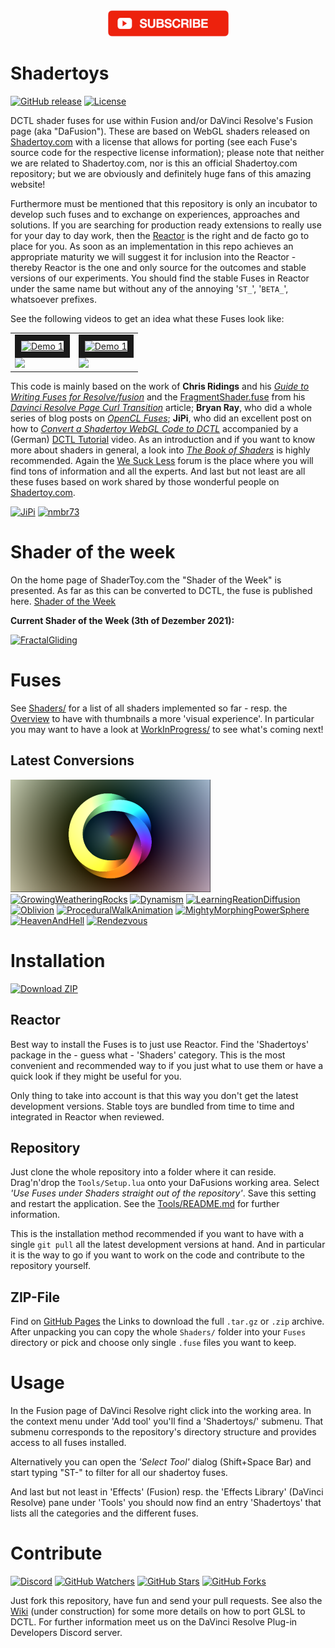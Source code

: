 <center>
<a href="https://youtu.be/oyndG0pLEQQ"><img src="Site/img_subscribe.png" /></a>
</center>

# Shadertoys

[![GitHub release](https://img.shields.io/github/v/release/nmbr73/Shadertoys?include_prereleases)](https://github.com/nmbr73/Shadertoys/releases/latest) [![License](https://img.shields.io/badge/license-various-critical)](LICENSE)

DCTL shader fuses for use within Fusion and/or DaVinci Resolve's Fusion page (aka "DaFusion"). These are based on WebGL shaders released on [Shadertoy.com](https://www.shadertoy.com/) with a license that allows for porting (see each Fuse's source code for the respective license information); please note that neither we are related to Shadertoy.com, nor is this an official Shadertoy.com repository; but we are obviously and definitely huge fans of this amazing website!

<!--
[![Shadertoy](https://img.shields.io/badge/-Shadertoy-ff801f)](https://www.shadertoy.com/ "Visit Shadertoy") [![WSL](https://img.shields.io/badge/-WeSuckLess-7e6a3f)](https://www.steakunderwater.com/wesuckless/index.php "Visit 'We Suck Less")
-->

Furthermore must be mentioned that this repository is only an incubator to develop such fuses and to exchange on experiences, approaches and solutions. If you are searching for production ready extensions to really use for your day to day work, then the [Reactor](https://www.steakunderwater.com/wesuckless/viewtopic.php?f=32&t=1814) is the right and de facto go to place for you. As soon as an implementation in this repo achieves an appropriate maturity we will suggest it for inclusion into the Reactor - thereby Reactor is the one and only source for the outcomes and stable versions of our experiments. You should find the stable Fuses in Reactor under the same name but without any of the annoying '`ST_`', '`BETA_`', whatsoever prefixes.

See the following videos to get an idea what these Fuses look like:

<center>
<table>
<tr>
<td><a href="http://www.youtube.com/watch?feature=player_embedded&v=oyndG0pLEQQ" target="_blank"><img src="http://img.youtube.com/vi/oyndG0pLEQQ/0.jpg" alt="Demo 1" width="120" height="90" border="10" /><br /><img src="https://img.shields.io/youtube/views/oyndG0pLEQQ?style=social" /></a></td>
<td><a href="http://www.youtube.com/watch?feature=player_embedded&v=oyndG0pLEQQ" target="_blank"><img src="http://img.youtube.com/vi/oyndG0pLEQQ/0.jpg" alt="Demo 1" width="120" height="90" border="10" /><br /><img src="https://img.shields.io/youtube/views/oyndG0pLEQQ?style=social" /></a></td>
</tr>
</table>
</center>
<!--
<center>
<table>
<tr>
<td><a href="http://www.youtube.com/watch?feature=player_embedded&v=GJz8Vgi8Qws" target="_blank"><img src="http://img.youtube.com/vi/GJz8Vgi8Qws/0.jpg" alt="Demo 2" width="120" height="90" border="10" /><br /><img src="https://img.shields.io/youtube/views/GJz8Vgi8Qws?style=social" /></a></td>
<td><a href="http://www.youtube.com/watch?feature=player_embedded&v=ntrp6BfVk0k" target="_blank"><img src="http://img.youtube.com/vi/ntrp6BfVk0k/0.jpg" alt="Demo 3" width="120" height="90" border="10" /><br /><img src="https://img.shields.io/youtube/views/ntrp6BfVk0k?style=social" /></a></td>
<td><a href="http://www.youtube.com/watch?feature=player_embedded&v=QE6--iYtikk" target="_blank"><img src="http://img.youtube.com/vi/QE6--iYtikk/0.jpg" alt="Demo 4" width="120" height="90" border="10" /><br /><img src="https://img.shields.io/youtube/views/QE6--iYtikk?style=social" /></a></td>
</tr>
<tr>
<td><a href="http://www.youtube.com/watch?feature=player_embedded&v=WGWCrhPNmdg" target="_blank"><img src="http://img.youtube.com/vi/WGWCrhPNmdg/0.jpg" alt="Demo 5" width="120" height="90" border="10" /><br /><img src="https://img.shields.io/youtube/views/WGWCrhPNmdg?style=social" /></a></td>
<td><a href="http://www.youtube.com/watch?feature=player_embedded&v=OYOar65omeM" target="_blank"><img src="http://img.youtube.com/vi/OYOar65omeM/0.jpg" alt="Demo 6" width="120" height="90" border="10" /><br /><img src="https://img.shields.io/youtube/views/OYOar65omeM?style=social" /></a></td>
<td><a href="http://www.youtube.com/watch?feature=player_embedded&v=8sUu5GcDako" target="_blank"><img src="http://img.youtube.com/vi/8sUu5GcDako/0.jpg" alt="Demo 7" width="120" height="90" border="10" /><br /><img src="https://img.shields.io/youtube/views/8sUu5GcDako?style=social" /></a></td>
<td><a href="http://www.youtube.com/watch?feature=player_embedded&v=OKpJbFisE4c" target="_blank"><img src="http://img.youtube.com/vi/OKpJbFisE4c/0.jpg" alt="Demo 8" width="120" height="90" border="10" /><br /><img src="https://img.shields.io/youtube/views/OKpJbFisE4c?style=social" /></a></td>
</tr>
<tr>
<td><a href="http://www.youtube.com/watch?feature=player_embedded&v=wKhv1nPb2lk" target="_blank"><img src="http://img.youtube.com/vi/wKhv1nPb2lk/0.jpg" alt="Demo 9" width="120" height="90" border="10" /><br /><img src="https://img.shields.io/youtube/views/wKhv1nPb2lk?style=social" /></a></td>
<td><a href="http://www.youtube.com/watch?feature=player_embedded&v=dFqDDr7S_K0" target="_blank"><img src="http://img.youtube.com/vi/dFqDDr7S_K0/0.jpg" alt="Demo 10" width="120" height="90" border="10" /><br /><img src="https://img.shields.io/youtube/views/dFqDDr7S_K0?style=social" /></a></td>
<td><a href="http://www.youtube.com/watch?feature=player_embedded&v=f14cOuMq-vk" target="_blank"><img src="http://img.youtube.com/vi/f14cOuMq-vk/0.jpg" alt="Demo 11" width="120" height="90" border="10" /><br /><img src="https://img.shields.io/youtube/views/f14cOuMq-vk?style=social" /></a></td>
<td><a href="http://www.youtube.com/watch?feature=player_embedded&v=tDWsdnl7SdE" target="_blank"><img src="http://img.youtube.com/vi/tDWsdnl7SdE/0.jpg" alt="Demo 12" width="120" height="90" border="10" /><br /><img src="https://img.shields.io/youtube/views/f14cOuMq-vk?style=social" /></a></td>
</table>
</center>
-->

This code is mainly based on the work of **Chris Ridings** and his *[Guide to Writing Fuses for Resolve/fusion](https://www.chrisridings.com/guide-to-writing-fuses-for-resolve-fusion-part-1/)* and the [FragmentShader.fuse](https://www.chrisridings.com/wp-content/uploads/2020/05/FragmentShader.fuse) from his *[Davinci Resolve Page Curl Transition](https://www.chrisridings.com/page-curl/)* article; **Bryan Ray**, who did a whole series of blog posts on *[OpenCL Fuses](http://www.bryanray.name/wordpress/opencl-fuses-index/)*; **JiPi**, who did an excellent post on how to *[Convert a Shadertoy WebGL Code to DCTL](https://www.steakunderwater.com/wesuckless/viewtopic.php?f=17&t=4460)* accompanied by a (German) [DCTL Tutorial](https://youtu.be/dbrPWRldmbs) video. As an introduction and if you want to know more about shaders in general, a look into *[The Book of Shaders](https://thebookofshaders.com)* is highly recommended. Again the [We Suck Less](https://www.steakunderwater.com/wesuckless/index.php) forum is the place where you will find tons of information and all the experts. And last but not least are all these fuses based on work shared by those wonderful people on [Shadertoy.com](https://www.shadertoy.com/).

[![JiPi](https://img.shields.io/badge/-JiPi-ff0000?style=for-the-badge&logo=youtube)](https://youtu.be/oyndG0pLEQQ "WebGL to DCTL: Shadertoyparade") [![nmbr73](https://img.shields.io/badge/-nmbr73-ff0000?style=for-the-badge&logo=youtube)](https://youtu.be/GJz8Vgi8Qws "The Shader Cut")



# Shader of the week

On the home page of ShaderToy.com the "Shader of the Week" is presented. As far as this can be converted to DCTL, the fuse is published here.
[Shader of the Week](Shaders/ShaderOfTheWeek/ShaderOfTheWeek.md)

**Current Shader of the Week (3th of Dezember 2021):**

[![FractalGliding](https://user-images.githubusercontent.com/78935215/144676583-8f728705-53d6-4c52-8302-a9e9a88c780b.gif)
](Shaders/ShaderOfTheWeek/FractalGliding.md)



# Fuses

See  [Shaders/](Shaders/README.md) for a list of all shaders implemented so far - resp. the [Overview](Shaders/OVERVIEW.md) to have with thumbnails a more 'visual experience'. In particular you may want to have a look at [WorkInProgress/](WorkInProgress/README.md) to see what's coming next!

## Latest Conversions

[![ShareX](Shaders/Object/ShareX_320x180.png)](Shaders/Object/ShareX.md)
[![GrowingWeatheringRocks](https://user-images.githubusercontent.com/78935215/128998614-85759f48-e57a-4021-aebd-10a3bf5c138c.gif)](Shaders/Recursive/GrowingWeatheringRocks.md)
[![Dynamism](https://user-images.githubusercontent.com/78935215/126867926-b7bf3330-67ff-4604-8b83-6c8c54c20664.gif)](Shaders/Abstract/Dynamism.md)
[![LearningReationDiffusion](https://user-images.githubusercontent.com/78935215/126063449-f4ef9253-d228-4448-99cf-2c89cc3d6c87.gif)](Shaders/Recursive/LearningReactionDiffusion.md)
[![Oblivion](https://user-images.githubusercontent.com/78935215/123615732-e0082b80-d805-11eb-9511-eefaadecb8be.gif)](Shaders/Object/Oblivion.md)
[![ProceduralWalkAnimation](https://user-images.githubusercontent.com/78935215/121263523-05181700-c8b6-11eb-98f5-aa44d178ce23.gif)](Shaders/Object/ProceduralWalkAnimation.md)
[![MightyMorphingPowerSphere](https://user-images.githubusercontent.com/78935215/120659993-2e384200-c487-11eb-8918-f0f8957dc9d6.gif)](Shaders/Planet/MightyMorphingPowerSphere.md)
[![HeavenAndHell](https://user-images.githubusercontent.com/78935215/119268704-72f4eb00-bbf4-11eb-91e0-4af4d2ca9ec0.gif)](Shaders/Object/HeavenAndHell.md)
[![Rendezvous](https://user-images.githubusercontent.com/78935215/119050128-b74c7500-b9c1-11eb-84cc-9fe267e2432a.gif)](Shaders/Fractals/Rendezvous.md)

# Installation

<!--
[![Download](https://img.shields.io/badge/download-installer-blue)](https://github.com/nmbr73/Shadertoys/releases/download/v0.1-alpha.1/Shadertoys_Installer.lua "Installer")
-->
[![Download ZIP](https://img.shields.io/badge/download-zip-blue)](https://github.com/nmbr73/Shadertoys/zipball/main "ZIP")

## Reactor

Best way to install the Fuses is to just use Reactor. Find the 'Shadertoys' package in the - guess what - 'Shaders' category. This is the most convenient and recommended way to if you just what to use them or have a quick look if they might be useful for you.

Only thing to take into account is that this way you don't get the latest development versions. Stable toys are bundled from time to time and integrated in Reactor when reviewed.

## Repository

Just clone the whole repository into a folder where it can reside. Drag'n'drop the `Tools/Setup.lua` onto your DaFusions working area. Select *'Use Fuses under Shaders straight out of the repository'*. Save this setting and restart the application. See the [Tools/README.md](Tools/README.md) for further information.

This is the installation method recommended if you want to have with a single `git pull` all the latest development versions at hand. And in particular it is the way to go if you want to work on the code and contribute to the repository yourself.

## ZIP-File

Find on [GitHub Pages](https://nmbr73.github.io/Shadertoys/) the Links to download the full `.tar.gz` or `.zip` archive. After unpacking you can copy the whole `Shaders/` folder into your `Fuses` directory or pick and choose only single `.fuse` files you want to keep.

<!--
## Fuse-Installers

For this method you must have cloned the repository or downloaded and unpacked the ZIP file. You can then drag'n'drop the `*-Installer.lua` files (which you find in `Shaders/` folder's subdirectories of the repo or the ZIP archive) into your Fusion working area to copy the corresponding fuse into the appropriate path. These Installers are currently under construction and not available for all fuses.

These installers are more meant to quickly try a single fuse or to share it via email, discord, etc.
-->

<!--
### Installer

Alternatively you can also use the installer of the v0.1-alpha.1 release: drag'n'drop the `Shadertoys_Installer.lua` onto you Fusion working area, perform the installation and restart DaVinci Resolve.
-->

<!--
[![Download](img_download.png)](https://github.com/nmbr73/Shadertoys/releases/download/v0.1-alpha.1/Shadertoys_Installer.lua)
-->

<!--
[![Download](https://img.shields.io/badge/-download-60a0ff?style=for-the-badge&logo=github)](https://github.com/nmbr73/Shadertoys/releases/download/v0.1-alpha.1/Shadertoys_Installer.lua "Installer")
-->

# Usage

In the Fusion page of DaVinci Resolve right click into the working area. In the context menu under 'Add tool' you'll find a 'Shadertoys/' submenu. That submenu corresponds to the repository's directory structure and provides access to all fuses installed.

Alternatively you can open the *'Select Tool'* dialog (Shift+Space Bar) and start typing "ST-" to filter for all our shadertoy fuses.

And last but not least in 'Effects' (Fusion) resp. the 'Effects Library' (DaVinci Resolve) pane under 'Tools' you should now find an entry 'Shadertoys' that lists all the categories and the different fuses.


# Contribute

[![Discord](https://img.shields.io/discord/793508729785155594?label=discord)](https://discord.gg/Zb48E4z3Pg) [![GitHub Watchers](https://img.shields.io/github/watchers/nmbr73/Shadertoys?style=social)](https://github.com/nmbr73/Shadertoys) [![GitHub Stars](https://img.shields.io/github/stars/nmbr73/Shadertoys?style=social)](https://github.com/nmbr73/Shadertoys) [![GitHub Forks](https://img.shields.io/github/forks/nmbr73/Shadertoys?style=social)](https://github.com/nmbr73/Shadertoys)

<!--
[![Discord](https://img.shields.io/badge/-discord-e0e0e0?style=for-the-badge&logo=discord)](https://discord.gg/Zb48E4z3Pg "PlugIn Discord")
-->
<!-- regrettably the iframe works on github pages bit not on github :-/ ...  iframe src="https://discord.com/widget?id=793508729785155594&theme=dark" width="350" height="500" allowtransparency="true" frameborder="0" sandbox="allow-popups allow-popups-to-escape-sandbox allow-same-origin allow-scripts"></iframe -->

Just fork this repository, have fun and send your pull requests. See also the [Wiki](https://github.com/nmbr73/Shadertoys/wiki) (under construction) for some more details on how to port GLSL to DCTL. For further information meet us on the DaVinci Resolve Plug-in Developers Discord server.
